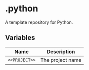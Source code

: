 # .python

A template repository for Python.

## Variables

| Name          | Description      |
| ------------- | ---------------- |
| `<<PROJECT>>` | The project name |
